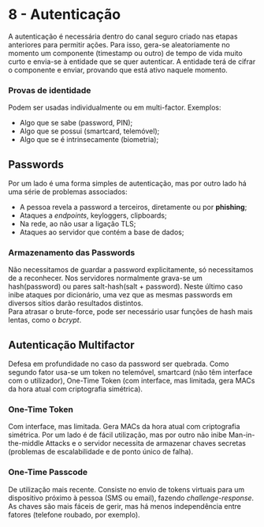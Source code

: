 # 8 - Autenticação

A autenticação é necessária dentro do canal seguro criado nas etapas anteriores para permitir ações. Para isso, gera-se aleatoriamente no momento um componente (timestamp ou outro) de tempo de vida muito curto e envia-se à entidade que se quer autenticar. A entidade terá de cifrar o componente e enviar, provando que está ativo naquele momento.

### Provas de identidade

Podem ser usadas individualmente ou em multi-factor. Exemplos:

- Algo que se sabe (password, PIN);
- Algo que se possui (smartcard, telemóvel);
- Algo que se é intrinsecamente (biometria);

## Passwords

Por um lado é uma forma simples de autenticação, mas por outro lado há uma série de problemas associados:
- A pessoa revela a password a terceiros, diretamente ou por **phishing**;
- Ataques a *endpoints*, keyloggers, clipboards;
- Na rede, ao não usar a ligação TLS;
- Ataques  ao servidor que contém a base de dados;

### Armazenamento das Passwords

Não necessitamos de guardar a password explicitamente, só necessitamos de a reconhecer. Nos servidores normalmente grava-se um hash(password) ou pares salt-hash(salt + password). Neste último caso inibe ataques por dicionário, uma vez que as mesmas passwords em diversos sítios darão resultados distintos. <br>
Para atrasar o brute-force, pode ser necessário usar funções de hash mais lentas, como o *bcrypt*.

## Autenticação Multifactor

Defesa em profundidade no caso da password ser quebrada. Como segundo fator usa-se um token no telemóvel, smartcard (não têm interface com o utilizador), One-Time Token (com interface, mas limitada, gera MACs da hora atual com criptografia simétrica).

### One-Time Token

Com interface, mas limitada. Gera MACs da hora atual com criptografia simétrica. Por um lado é de fácil utilização, mas por outro não inibe Man-in-the-middle Attacks e o servidor necessita de armazenar chaves secretas (problemas de escalabilidade e de ponto único de falha).

### One-Time Passcode

De utilização mais recente. Consiste no envio de tokens virtuais para um dispositivo próximo à pessoa (SMS ou email), fazendo *challenge-response*. As chaves são mais fáceis de gerir, mas há menos independência entre fatores (telefone roubado, por exemplo).  